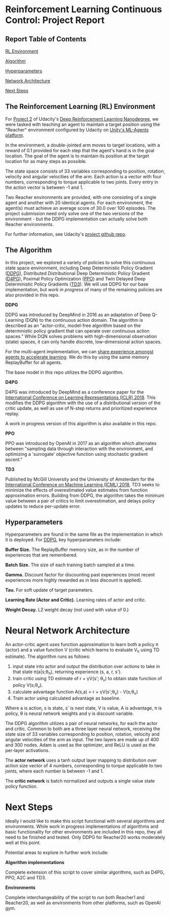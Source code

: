 <a name="report"></a>
# Reinforcement Learning Continuous Control: Project Report

## Report Table of Contents

[RL Environment](#environment)

[Algorithm](#algorithm)

[Hyperparameters](#hyperparameters)

[Network Architecture](#network)

[Next Steps](#nextsteps)

<a name="environment"></a>
## The Reinforcement Learning (RL) Environment

For [Project 2](https://github.com/udacity/deep-reinforcement-learning/tree/master/p2_continuous-control) of Udacity's [Deep Reinforcement Learning Nanodegree](https://github.com/udacity/deep-reinforcement-learning), we were tasked with teaching an agent to maintain a target position using the "Reacher" environment configured by Udacity on [Unity's ML-Agents platform](https://github.com/Unity-Technologies/ml-agents).  

In the environment, a double-jointed arm moves to target locations, with a reward of 0.1 provided for each step that the agent's hand is in the goal location.  The goal of the agent is to maintain its position at the target location for as many steps as possible.  

The state space consists of 33 variables corresponding to position, rotation, velocity and angular velocities of the arm.  Each action is a vector with four numbers, corresponding to torque applicable to two joints.  Every entry in the action vector is between -1 and 1.  

Two Reacher environments are provided, with one consisting of a single agent and another with 20 identical agents.  For each environment, the agent(s) must achieve an average score of 30.0 over 100 episodes.  The project submission need only solve one of the two versions of the environment - but the DDPG implementation can actually solve both Reacher environments.  

For further information, see Udacity's [project github repo](https://github.com/udacity/deep-reinforcement-learning/tree/master/p2_continuous-control).

<a name="algorithm"></a>
## The Algorithm

In this project, we explored a variety of policies to solve this continuous state space environment, including Deep Deterministic Policy Gradient ([DDPG](https://arxiv.org/abs/1509.02971)), Distributed Distributional Deep Deterministic Policy Gradient ([D4PG](https://arxiv.org/pdf/1804.08617.pdf)), Poximal Policy Optimization ([PPO](https://arxiv.org/pdf/1707.06347.pdf)) and Twin Delayed Deep Deterministic Policy Gradients ([TD3](https://arxiv.org/abs/1802.09477)). We will use DDPG for our base implementation, but *work in progress* of many of the remaining policies are also provided in this repo.  

**DDPG**

DDPG was introduced by DeepMind in 2016 as an adaptation of Deep Q-Learning (DQN) to the continuous action domain.  The algorithm is described as an "actor-critic, model-free algorithm based on the deterministic policy gradient that can operate over continuous action spaces."  While DQN solves problems with high-dimensional observation (state) spaces, it can only handle discrete, low-dimensional action spaces.  

For the multi-agent implementation, we can [share experience amongst agents to accelerate learning](https://ai.googleblog.com/2016/10/how-robots-can-acquire-new-skills-from.html).  We do this by using the same memory ReplayBuffer for all agents.

The base model in this repo utilizes the DDPG algorithm.  

**D4PG**

D4PG was introduced by DeepMind as a conference paper for the [International Conference on Learning Representations (ICLR) 2018](https://iclr.cc/archive/www/doku.php%3Fid=iclr2018:main.html).  This modifies the DDPG algorithm with the use of a distributional version of the critic update, as well as use of N-step returns and prioritized experience replay.   

A work in progress version of this algorithm is also available in this repo.   

**PPO**

PPO was introduced by OpenAI in 2017 as an algorithm which alternates between "sampling data through interaction with the environment, and optimizing a 'surrogate' objective function using stochastic gradient ascent."

**TD3**

Published by McGill University and the University of Amsterdam for the [International Conference on Machine Learning (ICML) 2018](https://icml.cc/Conferences/2018), TD3 seeks to minimize the effects of overestimated value estimates from function approximation errors.  Building from DDPG, the algorithm takes the minimum value between a pair of critics to limit overestimation, and delays policy updates to reduce per-update error.  

<a name="hyperparameters"></a>
## Hyperparameters

Hyperparameters are found in the same file as the implementation in which it is deployed.  For [DDPG](https://github.com/cipher813/rl_continuous_control/blob/master/scripts/agents/DDPG.py), key hyperparameters include:

**Buffer Size.**  The ReplayBuffer memory size, as in the number of experiences that are remembered.   

**Batch Size.**  The size of each training batch sampled at a time.    

**Gamma.**  Discount factor for discounting past experiences (most recent experiences more highly rewarded as in less discount is applied).  

**Tau.**  For soft update of target parameters.  

**Learning Rate (Actor and Critic).**  Learning rates of actor and critic.  

**Weight Decay.**  L2 weight decay (not used with value of 0.)

<a name="network"></a>
# Neural Network Architecture

An actor-critic agent uses function approximation to learn both a policy &pi; (actor) and a value function V (critic which learns to evaluate V<sub>&pi;</sub> using TD estimate).  The algorithm runs as follows:
1. input state into actor and output the distribution over actions to take in that state &pi;(a|s;&theta;<sub>&pi;</sub>), returning experience (s, a, r, s').
2. train critic using TD estimate of r + &gamma;V(s'; &theta;<sub>v</sub>) to obtain state function of policy V(s;&theta;<sub>v</sub>).
3. calculate advantage function A(s,a) = r + &gamma;V(s';&theta;<sub>v</sub>) - V(s;&theta;<sub>v</sub>)
4. Train actor using calculated advantage as baseline.  

Where a is action, s is state, s' is next state, V is value, A is advantage, &pi; is policy, &theta; is neural network weights and &gamma; is discount variable.  

The DDPG algorithm utilizes a pair of neural networks, for each the actor and critic.  Common to both are a three layer neural network, receiving the state size of 33 variables corresponding to position, rotation, velocity and angular velocities of the arm as input.  The two layers are made up of 400 and 300 nodes.  Adam is used as the optimizer, and ReLU is used as the per-layer activations.  

The **actor network** uses a tanh output layer mapping to distribution over action size vector of 4 numbers, corresponding to torque applicable to two joints, where each number is between -1 and 1.  

The **critic network** is batch normalized and outputs a single value state policy function.

<a name="nextsteps"></a>
# Next Steps

Ideally I would like to make this script functional with several algorithms and environments.  While work in progress implementations of algorithms and basic functionality for other environments are included in this repo, they all need to be finished and tested.  Only DDPG for Reacher20 works moderately well at this point.  

Potential areas to explore in further work include:

**Algorithm implementations**

Complete extension of this script to cover similar algorithms, such as D4PG, PPO, A2C and TD3.  

**Environments**

Complete interchangeability of the script to run both Reacher1 and Reacher20, as well as environments from other platforms, such as OpenAI gym.  
